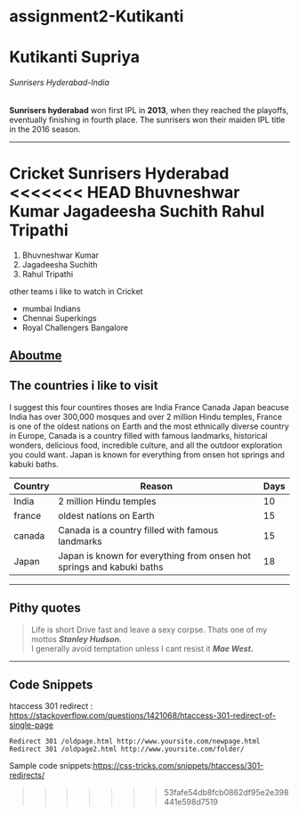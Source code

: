 # assignment2-Kutikanti
# Kutikanti Supriya
###### Sunrisers Hyderabad-India
**Sunrisers hyderabad** won first IPL in **2013**, when they reached the playoffs, eventually finishing in fourth place. The sunrisers won their maiden IPL title in the 2016 season.

---

Cricket
Sunrisers Hyderabad
<<<<<<< HEAD
Bhuvneshwar Kumar
Jagadeesha Suchith
Rahul Tripathi
=======
1. Bhuvneshwar Kumar
2. Jagadeesha Suchith
3. Rahul Tripathi  

other teams i like to watch in Cricket
* mumbai Indians
* Chennai Superkings
* Royal Challengers Bangalore  

[Aboutme](https://github.com/SupriyaKutikanti/assignment2-Kutikanti/blob/main/AboutMe.md)  
---

## The countries i like to visit
I suggest this four countires thoses are India France Canada Japan beacuse India has over 300,000 mosques and over 2 million Hindu temples, France is one of the oldest nations on Earth and the most ethnically diverse country in Europe, Canada is a country filled with famous landmarks, historical wonders, delicious food, incredible culture, and all the outdoor exploration you could want. Japan is known for everything from onsen hot springs and kabuki baths.

|**Country**|**Reason**|**Days**|
|-------|------|----|
|India|2 million Hindu temples|10|
|france|oldest nations on Earth|15|
|canada|Canada is a country filled with famous landmarks|15|
|Japan|Japan is known for everything from onsen hot springs and kabuki baths|18|

---

## Pithy quotes

> Life is short Drive fast and leave a sexy corpse. Thats one of my mottos ***Stanley Hudson.***  
> I generally avoid temptation unless I cant resist it ***Mae West.***

---
## Code Snippets
htaccess 301 redirect : <https://stackoverflow.com/questions/1421068/htaccess-301-redirect-of-single-page>
```
Redirect 301 /oldpage.html http://www.yoursite.com/newpage.html
Redirect 301 /oldpage2.html http://www.yoursite.com/folder/
```
 Sample code snippets:<https://css-tricks.com/snippets/htaccess/301-redirects/>
>>>>>>> 53fafe54db8fcb0862df95e2e398441e598d7519
